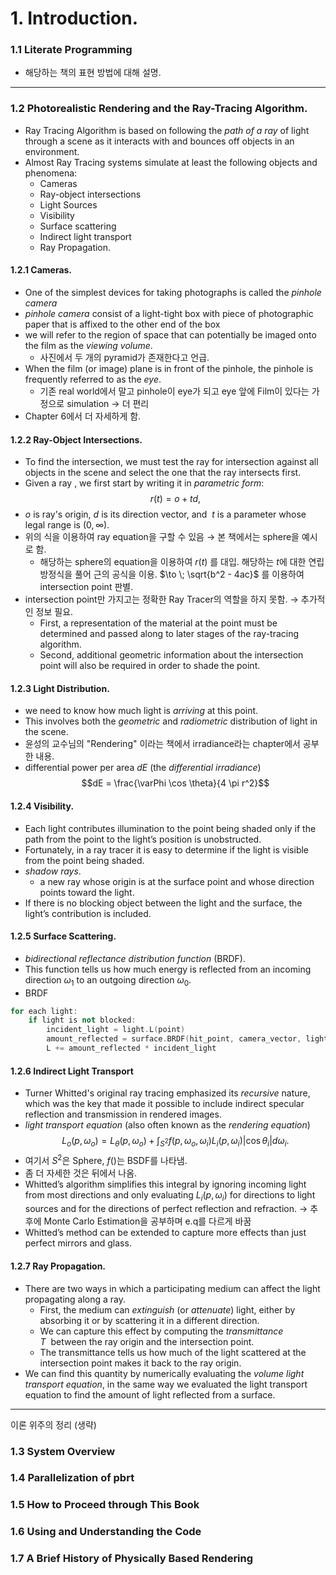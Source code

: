 # 1. Introduction.
### 1.1 Literate Programming
- 해당하는 책의 표현 방법에 대해 설명.

---
### 1.2 Photorealistic Rendering and the Ray-Tracing Algorithm.
- Ray Tracing Algorithm is based on following the _path of a ray_ of light through a scene as it interacts with and bounces off objects in an environment.
- Almost Ray Tracing systems simulate at least the following objects and phenomena:
	- Cameras 
	- Ray-object intersections
	- Light Sources
	- Visibility
	- Surface scattering
	- Indirect light transport 
	- Ray Propagation.

#### 1.2.1 Cameras.
- One of the simplest devices for taking photographs is called the _pinhole camera_
- _pinhole camera_ consist of a light-tight box with piece of photographic paper that is affixed to the other end of the box 
- we will refer to the region of space that can potentially be imaged onto the film as the _viewing volume_.
	- 사진에서 두 개의 pyramid가 존재한다고 언급.
- When the film (or image) plane is in front of the pinhole, the pinhole is frequently referred to as the _eye_.
	- 기존 real world에서 말고 pinhole이 eye가 되고 eye 앞에 Film이 있다는 가정으로 simulation $\to$ 더 편리
- Chapter 6에서 더 자세하게 함.

#### 1.2.2 Ray-Object Intersections.
- To find the intersection, we must test the ray for intersection against all objects in the scene and select the one that the ray intersects first.
- Given a ray , we first start by writing it in _parametric form_:
$$ r(t) = o + td,$$
- $o$ is ray's origin, $d$ is its direction vector, and  $t$ is a parameter whose legal range is $(0, \infty)$.
- 위의 식을 이용하여 ray equation을 구할 수 있음 $\to$ 본 책에서는 sphere을 예시로 함.
	- 해당하는 sphere의 equation을 이용하여 $r(t)$  를 대입. 해당하는 $t$에 대한 연립방정식을 풀어 근의 공식을 이용. $\to \; \sqrt{b^2 - 4ac}$ 를 이용하여 intersection point 판별.
- intersection point만 가지고는 정확한 Ray Tracer의 역할을 하지 못함. $\to$ 추가적인 정보 필요.
	- First, a representation of the material at the point must be determined and passed along to later stages of the ray-tracing algorithm.
	- Second, additional geometric information about the intersection point will also be required in order to shade the point.

#### 1.2.3 Light Distribution.
- we need to know how much light is _arriving_ at this point.
- This involves both the _geometric_ and _radiometric_ distribution of light in the scene.
- 윤성의 교수님의 "Rendering" 이라는 책에서 irradiance라는 chapter에서 공부한 내용.
- differential power per area $dE$ (the _differential irradiance_)
$$dE = \frac{\varPhi \cos \theta}{4 \pi r^2}$$

#### 1.2.4 Visibility.
- Each light contributes illumination to the point being shaded only if the path from the point to the light’s position is unobstructed.
- Fortunately, in a ray tracer it is easy to determine if the light is visible from the point being shaded.
- _shadow rays_.
	- a new ray whose origin is at the surface point and whose direction points toward the light.
- If there is no blocking object between the light and the surface, the light’s contribution is included.

#### 1.2.5 Surface Scattering.
- _bidirectional reflectance distribution function_ (BRDF).
- This function tells us how much energy is reflected from an incoming direction $\omega_1$ to an outgoing direction $\omega_0$.
- BRDF 
```cpp
for each light: 
	if light is not blocked: 
		incident_light = light.L(point) 
		amount_reflected = surface.BRDF(hit_point, camera_vector, light_vector) 
		L += amount_reflected * incident_light
```

#### 1.2.6 Indirect Light Transport 
- Turner Whitted's original ray tracing emphasized its _recursive_ nature, which was the key that made it possible to include indirect specular reflection and transmission in rendered images.
- _light transport equation_ (also often known as the _rendering equation_)
$$L_o(p, \omega_o) = L_\theta(p, \omega_o) + \int_{S^2} f(p,\omega_o, \omega_i) L_i(p, \omega_i) \left| \cos \theta_i \right| d\omega_i.$$
- 여기서 $S^2$은 Sphere, $f()$는 BSDF를 나타냄.
- 좀 더 자세한 것은 뒤에서 나옴.
- Whitted’s algorithm simplifies this integral by ignoring incoming light from most directions and only evaluating $L_i(p, \omega_i)$ for directions to light sources and for the directions of perfect reflection and refraction. $\to$ 추후에 Monte Carlo Estimation을 공부하며 e.q를 다르게 바꿈
- Whitted’s method can be extended to capture more effects than just perfect mirrors and glass.

#### 1.2.7 Ray Propagation.
- There are two ways in which a participating medium can affect the light propagating along a ray.
	- First, the medium can _extinguish_ (or _attenuate_) light, either by absorbing it or by scattering it in a different direction.
	- We can capture this effect by computing the _transmittance_ $T$  between the ray origin and the intersection point.
	- The transmittance tells us how much of the light scattered at the intersection point makes it back to the ray origin.
- We can find this quantity by numerically evaluating the _volume light transport equation_, in the same way we evaluated the light transport equation to find the amount of light reflected from a surface.

---
이론 위주의 정리 (생략)
### 1.3 System Overview
### 1.4 Parallelization of pbrt
### 1.5 How to Proceed through This Book
### 1.6 Using and Understanding the Code 
### 1.7 A Brief History of Physically Based Rendering
